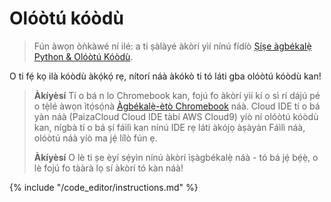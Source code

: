 # Olóòtú kóòdù

> Fún àwọn òǹkàwé ní ilé: a ti ṣàlàyé àkòrí yìí nínú fídíò [Ṣíṣe àgbékalẹ̀ Python & Olóòtú Kóòdù](https://www.youtube.com/watch?v=pVTaqzKZCdA&t=4m43s).

O ti fẹ́ kọ ilà kóòdù àkọ́kọ́ rẹ, nítorí náà àkókò ti tó láti gba olóòtú kóòdù kan!

> **Àkíyèsí** Tí o bá n lo Chromebook kan, fojú fo àkòrí yìí kí o sì rí dájú pé o tẹ̀lé àwọn ìtọ́sọ́nà [Àgbékalẹ̀-ètò Chromebook](../chromebook_setup/README.md) náà. Cloud IDE tí o bá yàn náà (PaizaCloud Cloud IDE tàbí AWS Cloud9) yíò ní olóòtú kóòdù kan, nígbà tí o bá ṣí fáìlì kan nínú IDE rẹ láti àkójọ àṣàyàn Fáìlì náà, olóòtú náà yíò ma jẹ́ lílò fún ẹ.
> 
> **Àkíyèsí** O lè ti ṣe èyí sẹ́yìn nínú àkòrí ìṣàgbékalẹ̀ náà - tó bá jẹ́ bẹ́ẹ̀, o lè fojú fo tààrà lọ sí àkòrí tó kàn náà!

{% include "/code_editor/instructions.md" %}